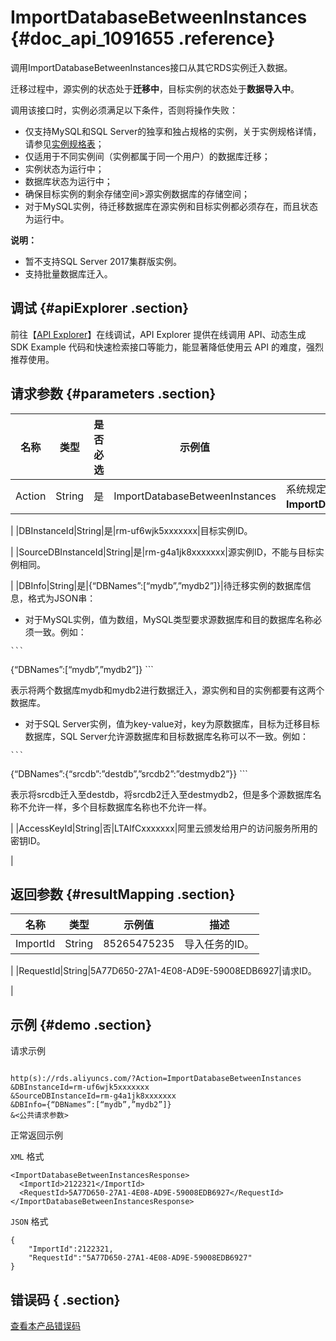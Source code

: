 # ImportDatabaseBetweenInstances {#doc_api_1091655 .reference}

调用ImportDatabaseBetweenInstances接口从其它RDS实例迁入数据。

迁移过程中，源实例的状态处于**迁移中**，目标实例的状态处于**数据导入中**。

调用该接口时，实例必须满足以下条件，否则将操作失败：

-   仅支持MySQL和SQL Server的独享和独占规格的实例，关于实例规格详情，请参见[实例规格表](~~26312~~)；
-   仅适用于不同实例间（实例都属于同一个用户）的数据库迁移；
-   实例状态为运行中；
-   数据库状态为运行中；
-   确保目标实例的剩余存储空间\>源实例数据库的存储空间；
-   对于MySQL实例，待迁移数据库在源实例和目标实例都必须存在，而且状态为运行中。

**说明：** 

-   暂不支持SQL Server 2017集群版实例。
-   支持批量数据库迁入。

## 调试 {#apiExplorer .section}

前往【[API Explorer](https://api.aliyun.com/#product=Rds&api=ImportDatabaseBetweenInstances)】在线调试，API Explorer 提供在线调用 API、动态生成 SDK Example 代码和快速检索接口等能力，能显著降低使用云 API 的难度，强烈推荐使用。

## 请求参数 {#parameters .section}

|名称|类型|是否必选|示例值|描述|
|--|--|----|---|--|
|Action|String|是|ImportDatabaseBetweenInstances|系统规定参数，取值：**ImportDatabaseBetweenInstances**。

 |
|DBInstanceId|String|是|rm-uf6wjk5xxxxxxx|目标实例ID。

 |
|SourceDBInstanceId|String|是|rm-g4a1jk8xxxxxxx|源实例ID，不能与目标实例相同。

 |
|DBInfo|String|是|\{“DBNames”:\[“mydb”,”mydb2”\]\}|待迁移实例的数据库信息，格式为JSON串：

 -   对于MySQL实例，值为数组，MySQL类型要求源数据库和目的数据库名称必须一致。例如：

    ```
{“DBNames”:[“mydb”,”mydb2”]}
    ```


 表示将两个数据库mydb和mydb2进行数据迁入，源实例和目的实例都要有这两个数据库。

 -   对于SQL Server实例，值为key-value对，key为原数据库，目标为迁移目标数据库，SQL Server允许源数据库和目标数据库名称可以不一致。例如：

    ```
{“DBNames”:{“srcdb”:”destdb”,”srcdb2”:”destmydb2”}}
    ```

表示将srcdb迁入至destdb，将srcdb2迁入至destmydb2，但是多个源数据库名称不允许一样，多个目标数据库名称也不允许一样。


 |
|AccessKeyId|String|否|LTAIfCxxxxxxx|阿里云颁发给用户的访问服务所用的密钥ID。

 |

## 返回参数 {#resultMapping .section}

|名称|类型|示例值|描述|
|--|--|---|--|
|ImportId|String|85265475235|导入任务的ID。

 |
|RequestId|String|5A77D650-27A1-4E08-AD9E-59008EDB6927|请求ID。

 |

## 示例 {#demo .section}

请求示例

``` {#request_demo}

http(s)://rds.aliyuncs.com/?Action=ImportDatabaseBetweenInstances
&DBInstanceId=rm-uf6wjk5xxxxxxx
&SourceDBInstanceId=rm-g4a1jk8xxxxxxx
&DBInfo={“DBNames”:[“mydb”,”mydb2”]}
&<公共请求参数>

```

正常返回示例

`XML` 格式

``` {#xml_return_success_demo}
<ImportDatabaseBetweenInstancesResponse>
  <ImportId>2122321</ImportId>
  <RequestId>5A77D650-27A1-4E08-AD9E-59008EDB6927</RequestId>
</ImportDatabaseBetweenInstancesResponse>

```

`JSON` 格式

``` {#json_return_success_demo}
{
	"ImportId":2122321,
	"RequestId":"5A77D650-27A1-4E08-AD9E-59008EDB6927"
}
```

## 错误码 { .section}

[查看本产品错误码](https://error-center.aliyun.com/status/product/Rds)

